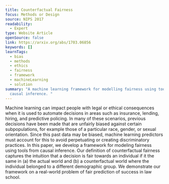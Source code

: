 ```yaml
---
title: Counterfactual Fairness
focus: Methods or Design
source: NIPS 2017
readability:
  - Expert
type: Website Article
openSource: false
link: https://arxiv.org/abs/1703.06856
keywords: []
learnTags:
  - bias
  - methods
  - ethics
  - fairness
  - framework
  - machineLearning
  - solution
summary: "A machine learning framework for modelling fairness using tools from
  causal inference. "
---
```

Machine learning can impact people with legal or ethical consequences when it is used to automate decisions in areas such as insurance, lending, hiring, and predictive policing. In many of these scenarios, previous decisions have been made that are unfairly biased against certain subpopulations, for example those of a particular race, gender, or sexual orientation. Since this past data may be biased, machine learning predictors must account for this to avoid perpetuating or creating discriminatory practices. In this paper, we develop a framework for modeling fairness using tools from causal inference. Our definition of counterfactual fairness captures the intuition that a decision is fair towards an individual if it the same in (a) the actual world and (b) a counterfactual world where the individual belonged to a different demographic group. We demonstrate our framework on a real-world problem of fair prediction of success in law school.